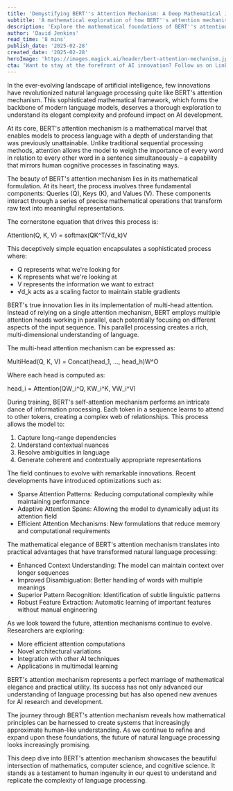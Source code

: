 ```yaml
---
title: 'Demystifying BERT''s Attention Mechanism: A Deep Mathematical Journey'
subtitle: 'A mathematical exploration of how BERT''s attention mechanism revolutionized NLP'
description: 'Explore the mathematical foundations of BERT''s attention mechanism, a revolutionary innovation in natural language processing. This deep dive reveals how parallel processing and sophisticated mathematical operations enable AI models to understand language with unprecedented depth and nuance.'
author: 'David Jenkins'
read_time: '8 mins'
publish_date: '2025-02-28'
created_date: '2025-02-28'
heroImage: 'https://images.magick.ai/header/bert-attention-mechanism.jpg'
cta: 'Want to stay at the forefront of AI innovation? Follow us on LinkedIn at MagickAI for more insights into groundbreaking developments in machine learning and artificial intelligence.'
---
```


In the ever-evolving landscape of artificial intelligence, few innovations have revolutionized natural language processing quite like BERT's attention mechanism. This sophisticated mathematical framework, which forms the backbone of modern language models, deserves a thorough exploration to understand its elegant complexity and profound impact on AI development.

At its core, BERT's attention mechanism is a mathematical marvel that enables models to process language with a depth of understanding that was previously unattainable. Unlike traditional sequential processing methods, attention allows the model to weigh the importance of every word in relation to every other word in a sentence simultaneously – a capability that mirrors human cognitive processes in fascinating ways.

The beauty of BERT's attention mechanism lies in its mathematical formulation. At its heart, the process involves three fundamental components: Queries (Q), Keys (K), and Values (V). These components interact through a series of precise mathematical operations that transform raw text into meaningful representations.

The cornerstone equation that drives this process is:


Attention(Q, K, V) = softmax(QK^T/√d_k)V


This deceptively simple equation encapsulates a sophisticated process where:
- Q represents what we're looking for
- K represents what we're looking at
- V represents the information we want to extract
- √d_k acts as a scaling factor to maintain stable gradients

BERT's true innovation lies in its implementation of multi-head attention. Instead of relying on a single attention mechanism, BERT employs multiple attention heads working in parallel, each potentially focusing on different aspects of the input sequence. This parallel processing creates a rich, multi-dimensional understanding of language.

The multi-head attention mechanism can be expressed as:


MultiHead(Q, K, V) = Concat(head_1, ..., head_h)W^O


Where each head is computed as:


head_i = Attention(QW_i^Q, KW_i^K, VW_i^V)


During training, BERT's self-attention mechanism performs an intricate dance of information processing. Each token in a sequence learns to attend to other tokens, creating a complex web of relationships. This process allows the model to:

1. Capture long-range dependencies
2. Understand contextual nuances
3. Resolve ambiguities in language
4. Generate coherent and contextually appropriate representations

The field continues to evolve with remarkable innovations. Recent developments have introduced optimizations such as:

- Sparse Attention Patterns: Reducing computational complexity while maintaining performance
- Adaptive Attention Spans: Allowing the model to dynamically adjust its attention field
- Efficient Attention Mechanisms: New formulations that reduce memory and computational requirements

The mathematical elegance of BERT's attention mechanism translates into practical advantages that have transformed natural language processing:

- Enhanced Context Understanding: The model can maintain context over longer sequences
- Improved Disambiguation: Better handling of words with multiple meanings
- Superior Pattern Recognition: Identification of subtle linguistic patterns
- Robust Feature Extraction: Automatic learning of important features without manual engineering

As we look toward the future, attention mechanisms continue to evolve. Researchers are exploring:

- More efficient attention computations
- Novel architectural variations
- Integration with other AI techniques
- Applications in multimodal learning

BERT's attention mechanism represents a perfect marriage of mathematical elegance and practical utility. Its success has not only advanced our understanding of language processing but has also opened new avenues for AI research and development.

The journey through BERT's attention mechanism reveals how mathematical principles can be harnessed to create systems that increasingly approximate human-like understanding. As we continue to refine and expand upon these foundations, the future of natural language processing looks increasingly promising.

This deep dive into BERT's attention mechanism showcases the beautiful intersection of mathematics, computer science, and cognitive science. It stands as a testament to human ingenuity in our quest to understand and replicate the complexity of language processing.
